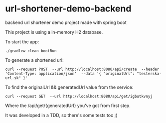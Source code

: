 # url-shortener-demo-backend
backend url shortener demo project made with spring boot 

This project is using a in-memory H2 database.

To start the app:

`./gradlew clean bootRun`

To generate a shortened url:

`curl --request POST 
--url http://localhost:8080/api/create 
--header 'Content-Type: application/json' 
--data '{ "originalUrl": "testerska-url.sk" }'`

To find the originalUrl && generatedUrl value from the service:

`curl --request GET 
--url http://localhost:8080/api/get/igbutkvnyj`

Where the /api/get/{generatedUrl} you've got from first step.

It was developed in a TDD, so there's some tests too ;)
